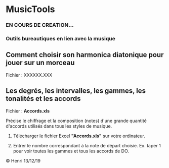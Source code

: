 # MusicTools

### EN COURS DE CREATION...

### Outils bureautiques en lien avec la musique

## Comment choisir son harmonica diatonique pour jouer sur un morceau

Fichier : XXXXXX.XXX



## Les degrés, les intervalles, les gammes, les tonalités et les accords

Fichier : **Accords.xls**

Précise le chiffrage et la composition (notes) d'une grande quantité d'accords utilisés dans tous les styles de musique.

1. Télécharger le fichier Excel **"Accords.xls"** sur votre ordinateur.

1. Entrer le nombre correspondant à la note de départ choisie. Ex. taper 1 pour voir toutes les gammes et tous les accords de DO.


© Henri 13/12/19
